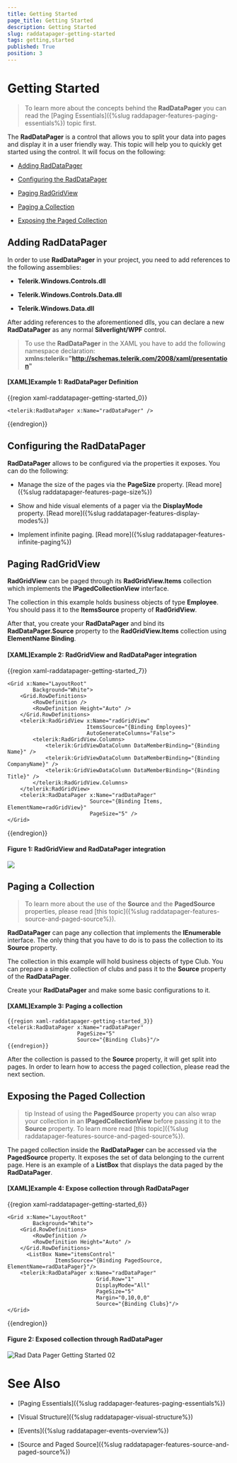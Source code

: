 ```yaml
---
title: Getting Started
page_title: Getting Started
description: Getting Started
slug: raddatapager-getting-started
tags: getting,started
published: True
position: 3
---
```


# Getting Started

>To learn more about the concepts behind the __RadDataPager__ you can read the [Paging Essentials]({%slug raddapager-features-paging-essentials%}) topic first.

The __RadDataPager__ is a control that allows you to split your data into pages and display it in a user friendly way. This topic will help you to quickly get started using the control. It will focus on the following:

* [Adding RadDataPager](#adding-raddatapager)

* [Configuring the RadDataPager](#configuring-the-raddatapager)

* [Paging RadGridView](#paging-radgridview)

* [Paging a Collection](#paging-a-collection)

* [Exposing the Paged Collection](#exposing-the-paged-collection)

## Adding RadDataPager

In order to use __RadDataPager__ in your project, you need to add references to the following assemblies:

* __Telerik.Windows.Controls.dll__

* __Telerik.Windows.Controls.Data.dll__

* __Telerik.Windows.Data.dll__

After adding references to the aforementioned dlls, you can declare a new __RadDataPager__ as any normal __Silverlight/WPF__ control.

>To use the __RadDataPager__ in the XAML you have to add the following namespace declaration: __xmlns:telerik="http://schemas.telerik.com/2008/xaml/presentation"__ 

#### __[XAML]Example 1: RadDataPager Definition__

{{region xaml-raddatapager-getting-started_0}}

	<telerik:RadDataPager x:Name="radDataPager" />
{{endregion}}

## Configuring the RadDataPager

__RadDataPager__ allows to be configured via the properties it exposes. You can do the following:

* Manage the size of the pages via the __PageSize__ property. [Read more]({%slug raddatapager-features-page-size%})

* Show and hide visual elements of a pager via the __DisplayMode__ property. [Read more]({%slug raddatapager-features-display-modes%})

* Implement infinite paging. [Read more]({%slug raddatapager-features-infinite-paging%})

## Paging RadGridView

__RadGridView__ can be paged through its __RadGridView.Items__ collection which implements the __IPagedCollectionView__ interface.
          

The collection in this example holds business objects of type __Employee__. You should pass it to the __ItemsSource__ property of __RadGridView__.
         

After that, you create your __RadDataPager__ and bind its __RadDataPager.Source__ property to the __RadGridView.Items__ collection using __ElementName Binding__.
        

#### __[XAML]Example 2: RadGridView and RadDataPager integration__

{{region xaml-raddatapager-getting-started_7}}

	<Grid x:Name="LayoutRoot"
	        Background="White">    
	    <Grid.RowDefinitions>
	        <RowDefinition />
	        <RowDefinition Height="Auto" />
	    </Grid.RowDefinitions>
	    <telerik:RadGridView x:Name="radGridView"
	                         ItemsSource="{Binding Employees}"
	                         AutoGenerateColumns="False">
	        <telerik:RadGridView.Columns>
	            <telerik:GridViewDataColumn DataMemberBinding="{Binding Name}" />
	            <telerik:GridViewDataColumn DataMemberBinding="{Binding CompanyName}" />
	            <telerik:GridViewDataColumn DataMemberBinding="{Binding Title}" />
	        </telerik:RadGridView.Columns>
	    </telerik:RadGridView>
	    <telerik:RadDataPager x:Name="radDataPager"
	                          Source="{Binding Items, ElementName=radGridView}"
	                          PageSize="5" />
	</Grid>
{{endregion}}

#### __Figure 1: RadGridView and RadDataPager integration__
 ![](images/RadDataPager_GettingStarted_01.png)

## Paging a Collection

>To learn more about the use of the __Source__ and the __PagedSource__ properties, please read [this topic]({%slug raddatapager-features-source-and-paged-source%}).
          

__RadDataPager__ can page any collection that implements the __IEnumerable__ interface. The only thing that you have to do is to pass the collection to its __Source__ property.
        

The collection in this example will hold business objects of type Club. You can prepare a simple collection of clubs and pass it to the __Source__ property of the __RadDataPager__.
        

Create your __RadDataPager__ and make some basic configurations to it.
        

#### __[XAML]Example 3: Paging a collection__

	{{region xaml-raddatapager-getting-started_3}}
	<telerik:RadDataPager x:Name="radDataPager"
	                      PageSize="5" 
	                      Source="{Binding Clubs}"/>
	{{endregion}}



After the collection is passed to the __Source__ property, it will get split into pages. In order to learn how to access the paged collection, please read the next section.
        

## Exposing the Paged Collection

>tip Instead of using the __PagedSource__ property you can also wrap your collection in an __IPagedCollectionView__ before passing it to the __Source__ property. To learn more read [this topic]({%slug raddatapager-features-source-and-paged-source%}).

The paged collection inside the __RadDataPager__ can be accessed via the __PagedSource__ property. It exposes the set of data belonging to the current page. Here is an example of a __ListBox__ that displays the data paged by the __RadDataPager__.

#### __[XAML]Example 4: Expose collection through RadDataPager__

{{region xaml-raddatapager-getting-started_6}}

	<Grid x:Name="LayoutRoot"
	        Background="White">
	    <Grid.RowDefinitions>
	        <RowDefinition />
	        <RowDefinition Height="Auto" />
	    </Grid.RowDefinitions>
	      <ListBox Name="itemsControl"
	               ItemsSource="{Binding PagedSource, ElementName=radDataPager}"/>
	    <telerik:RadDataPager x:Name="radDataPager"
	                            Grid.Row="1"
	                            DisplayMode="All"
	                            PageSize="5"                          
	                            Margin="0,10,0,0" 
	                            Source="{Binding Clubs}"/>
	</Grid>
{{endregion}}

#### __Figure 2: Exposed collection through RadDataPager__
 ![Rad Data Pager Getting Started 02](images/RadDataPager_GettingStarted_02.PNG)

# See Also

 * [Paging Essentials]({%slug raddapager-features-paging-essentials%})

 * [Visual Structure]({%slug raddatapager-visual-structure%})

 * [Events]({%slug raddatapager-events-overview%})

 * [Source and Paged Source]({%slug raddatapager-features-source-and-paged-source%})
